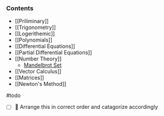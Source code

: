 ### Contents 

- [[Priliminary]]
- [[Trigonometry]]
- [[Logerithemic]]
- [[Polynomials]]
- [[Differential Equations]]
- [[Partial Differential Equations]]
- [[Number Theory]]
	- [Mandelbrot Set](#mandelbrot%20set)
- [[Vector Calculus]]
- [[Matrices]]
- [[Newton's Method]]

#todo  
- [ ] 🔼 Arrange this in correct order and catagorize accordingly








